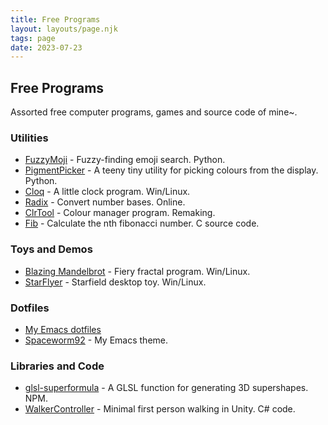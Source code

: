 ```yaml
---
title: Free Programs
layout: layouts/page.njk
tags: page
date: 2023-07-23
---
```


## Free Programs

Assorted free computer programs, games and source code of mine~. 

### Utilities 

* [FuzzyMoji](https://github.com/Softwave/AssortedPrograms/releases/tag/fuzzy-moji) - Fuzzy-finding emoji search. Python.
* [PigmentPicker](https://softwave.itch.io/pigment-picker) - A teeny tiny utility for picking colours from the display. Python.
* [Cloq](https://softwave.itch.io/cloq) - A little clock program. Win/Linux.
* [Radix](https://www.s0ftwave.com/radix-app/) - Convert number bases. Online.
* [ClrTool](https://github.com/Softwave/ClrTool) - Colour manager program. Remaking.
* [Fib](https://github.com/Softwave/AssortedPrograms/tree/main/fib) - Calculate the nth fibonacci number. C source code. 

### Toys and Demos

* [Blazing Mandelbrot](https://softwave.itch.io/blazing-mandelbrot) - Fiery fractal program. Win/Linux.
* [StarFlyer](https://softwave.itch.io/starflyer) - Starfield desktop toy. Win/Linux.

### Dotfiles

* [My Emacs dotfiles](https://github.com/Softwave/emacs.d)
* [Spaceworm92](https://github.com/Softwave/Spaceworm92) - My Emacs theme.

### Libraries and Code

* [glsl-superformula](https://github.com/Softwave/glsl-superformula) - A GLSL function for generating 3D supershapes. NPM. 
* [WalkerController](https://github.com/Softwave/WalkerController) - Minimal first person walking in Unity. C# code. 

